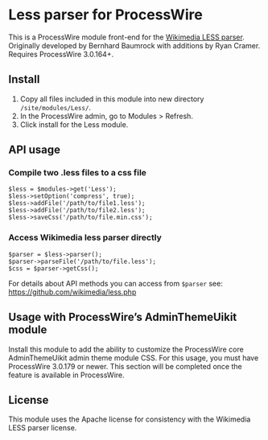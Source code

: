# Less parser for ProcessWire 

This is a ProcessWire module front-end for the [Wikimedia LESS parser](https://github.com/wikimedia/less.php).
Originally developed by Bernhard Baumrock with additions by Ryan Cramer. Requires ProcessWire 3.0.164+. 

## Install

1. Copy all files included in this module into new directory `/site/modules/Less/`.
2. In the ProcessWire admin, go to Modules > Refresh. 
3. Click install for the Less module. 

## API usage

### Compile two .less files to a css file
~~~~~
$less = $modules->get('Less');
$less->setOption('compress', true);
$less->addFile('/path/to/file1.less');
$less->addFile('/path/to/file2.less'); 
$less->saveCss('/path/to/file.min.css'); 
~~~~~

### Access Wikimedia less parser directly
~~~~~
$parser = $less->parser();
$parser->parseFile('/path/to/file.less');
$css = $parser->getCss();
~~~~~
For details about API methods you can access from `$parser` see: <https://github.com/wikimedia/less.php>

## Usage with ProcessWire’s AdminThemeUikit module

Install this module to add the ability to customize the ProcessWire core AdminThemeUikit admin theme module CSS.
For this usage, you must have ProcessWire 3.0.179 or newer. This section will be completed once the feature is
available in ProcessWire.

## License

This module uses the Apache license for consistency with the Wikimedia LESS parser license.

